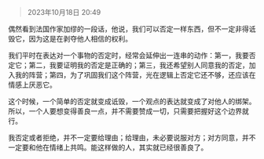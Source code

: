 > 2023年10月18日 20:49

偶然看到法国作家加缪的一段话，他说，我们可以否定一样东西，但不一定非得诋毁它，因为这是在剥夺他人相信的权利。

我们平时在表达对一个事物的否定时，经常会延伸出一连串的动作：第一，我要否定它；第二，我要证明我的否定是正确的；第三，我还希望别人同意我的否定，加入我的阵营；第四，为了巩固我们这个阵营，光在逻辑上否定它还不够，还应该在情感上厌恶它。

这个时候，一个简单的否定就变成诋毁，一个观点的表达就变成了对他人的绑架。所以，一个人要想变得善良一点，并不需要赞成一切，只需要把握好这个边界就行。

我否定或者拒绝，并不一定要给理由；给理由，未必要说服对方；对方同意，并不一定要和他在情绪上共鸣。能这样做的人，其实就已经很善良了。